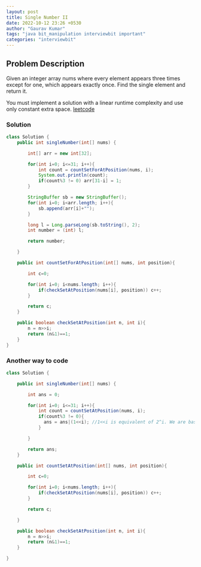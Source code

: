 ```yaml
---
layout: post
title: Single Number II
date: 2022-10-12 23:26 +0530
author: "Gaurav Kumar"
tags: "java bit_manipulation interviewbit important"
categories: "interviewbit"
---
```


## Problem Description

Given an integer array nums where every element appears three times except for one, which appears exactly once. Find the single element and return it.

You must implement a solution with a linear runtime complexity and use only constant extra space.
[leetcode](https://leetcode.com/problems/single-number-ii/)

### Solution

```java
class Solution {
    public int singleNumber(int[] nums) {

        int[] arr = new int[32];

        for(int i=0; i<=31; i++){
            int count = countSetForAtPosition(nums, i);
            System.out.println(count);
            if(count%3 != 0) arr[31-i] = 1;
        }

        StringBuffer sb = new StringBuffer();
        for(int i=0; i<arr.length; i++){
            sb.append(arr[i]+"");
        }

        long l = Long.parseLong(sb.toString(), 2);
        int number = (int) l;

        return number;

    }

    public int countSetForAtPosition(int[] nums, int position){

        int c=0;

        for(int i=0; i<nums.length; i++){
            if(checkSetAtPosition(nums[i], position)) c++;
        }

        return c;
    }

    public boolean checkSetAtPosition(int n, int i){
        n = n>>i;
        return (n&1)==1;
    }
}
```

### Another way to code

```java
class Solution {

    public int singleNumber(int[] nums) {

        int ans = 0;

        for(int i=0; i<=31; i++){
            int count = countSetAtPosition(nums, i);
            if(count%3 != 0){
              ans = ans|(1<<i); //1<<i is equivalent of 2^i. We are basically setting the bit at ith position
            }

        }

        return ans;
    }

    public int countSetAtPosition(int[] nums, int position){

        int c=0;

        for(int i=0; i<nums.length; i++){
            if(checkSetAtPosition(nums[i], position)) c++;
        }

        return c;

    }

    public boolean checkSetAtPosition(int n, int i){
        n = n>>i;
        return (n&1)==1;
    }

}
```
